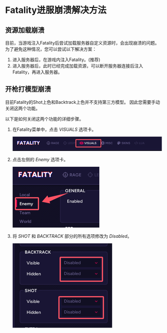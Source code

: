 # Fatality进服崩溃解决方法

## 资源加载崩溃
目前，当游戏注入Fatality后尝试加载服务器自定义资源时，会出现崩溃的问题。
为了避免这种情况，您可以尝试以下解决方案：

1. 进入服务器后，在游戏内注入Fatality。(推荐)
2. 进入服务器后，此时已经完成加载资源，可以断开服务器连接后注入Fatality，再进入服务器。

## 开枪打模型崩溃
目前Fatality的Shot上色和Backtrack上色并不支持第三方模型。
因此您需要手动关闭这两个功能。

以下是如何关闭这两个功能的详细步骤。

1. 在Fatality菜单中，点击 *VISUALS* 选项卡。

    ![fix-crash-click-menu.png](../assets/images/fatality/fix-crash-click-menu.png)
2. 点击左侧的 *Enemy* 选项卡。

    ![fix-crash-click-enemy.png](../assets/images/fatality/fix-crash-click-enemy.png)
3. 将 *SHOT* 和 *BACKTRACK* 部分的所有选项修改为 *Disabled*。

    ![fix-crash-disable-shot-backtrack.png](../assets/images/fatality/fix-crash-disable-shot-backtrack.png)